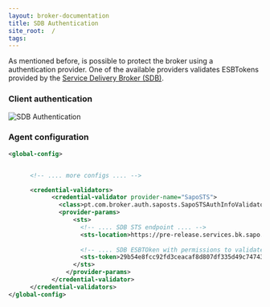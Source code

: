 ```yaml
---
layout: broker-documentation
title: SDB Authentication
site_root:  /
tags:
---
```


As mentioned before, is possible to protect the broker using a authentication provider.
One of the available providers validates ESBTokens provided by the [Service Delivery Broker (SDB)](http://sdb.sapo.pt/).


### Client authentication
<div>
    <img  alt="SDB Authentication" src="{{ site.url }}/broker/SDBAuthentication.png" style="display: block;" class="push-center" />
</div>





### Agent configuration

```xml
<global-config>


      <!-- .... more configs .... -->

      <credential-validators>
            <credential-validator provider-name="SapoSTS">
              <class>pt.com.broker.auth.saposts.SapoSTSAuthInfoValidator</class>
              <provider-params>
                  <sts>
                    <!-- .... SDB STS endpoint .... -->
                    <sts-location>https://pre-release.services.bk.sapo.pt/STS/</sts-location>
                    
                    <!-- .... SDB ESBTOken with permissions to validate other users credentials  .... -->
                    <sts-token>29b54e8fcc92fd3ceacaf8d807df335d49c7474343325ca83beda4e268b48883</sts-token>
                  </sts>
                </provider-params>
            </credential-validator>
      </credential-validators>
</global-config>

```

